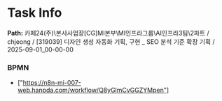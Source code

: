 # Task Info

**Path:** 카페24(주)\본사사업장\[CG]MI본부\MI인프라그룹\AI인프라3팀\2파트 / chjeong / [319039] 디자인 생성 자동화 기획, 구현 _ SEO 분석 기준 확장 기획 / 2025-09-01_00-00-00

### BPMN
- ["https://n8n-mi-007-web.hanpda.com/workflow/Q8yGlmCvGGZYMpen"]

